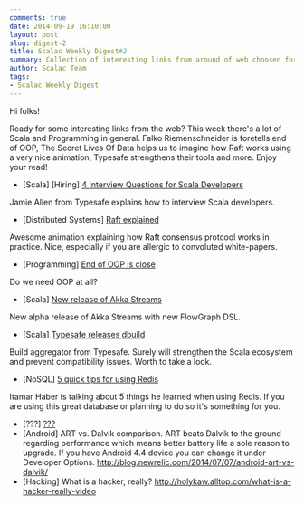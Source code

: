 ```yaml
---
comments: true
date: 2014-09-19 16:10:00
layout: post
slug: digest-2
title: Scalac Weekly Digest#2
summary: Collection of interesting links from around of web choosen for you by scalac team
author: Scalac Team
tags:
- Scalac Weekly Digest
---
```


Hi folks! 

Ready for some interesting links from the web? This week there's a lot of Scala and Programming in general. Falko Riemenschneider is foretells end of OOP, The Secret Lives Of Data helps us to imagine how Raft works using a very nice animation, Typesafe strengthens their tools and more. Enjoy your read!

* \[Scala\] \[Hiring\] [4 Interview Questions for Scala Developers](http://news.dice.com/2014/09/12/4-interview-questions-scala-developers/)

Jamie Allen from Typesafe explains how to interview Scala developers.

* \[Distributed Systems\] [Raft explained](http://thesecretlivesofdata.com/raft/)

Awesome animation explaining how Raft consensus protcool works in practice. Nice, especially if you are allergic to convoluted white-papers.

* \[Programming\] [End of OOP is close](http://www.falkoriemenschneider.de/a__2014-09-17__Programming-without-objects.html)

Do we need OOP at all?

* \[Scala\] [New release of Akka Streams](http://akka.io/news/2014/09/12/akka-streams-0.7-released.html)

New alpha release of Akka Streams with new FlowGraph DSL.

* \[Scala\] [Typesafe releases dbuild](https://typesafe.com/blog/announcing-dbuild)

Build aggregator from Typesafe. Surely will strengthen the Scala ecosystem and prevent compatibility issues. Worth to take a look. 

* \[NoSQL\] [5 quick tips for using Redis](http://architects.dzone.com/articles/5-key-takeaways-developing)

Itamar Haber is talking about 5 things he learned when using Redis. If you are using this great database or planning to do so it's something for you. 

* \[???\] [???](http://holykaw.alltop.com/what-is-a-hacker-really-video)
* \[Android\] ART vs. Dalvik comparison. ART beats Dalvik to the ground regarding performance which means better battery life a sole reason to upgrade. If you have Android 4.4 device you can change it under Developer Options. http://blog.newrelic.com/2014/07/07/android-art-vs-dalvik/
* \[Hacking\] What is a hacker, really? http://holykaw.alltop.com/what-is-a-hacker-really-video
